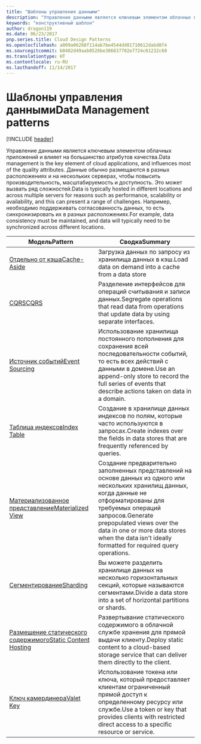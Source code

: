 ```yaml
---
title: "Шаблоны управления данными"
description: "Управление данными является ключевым элементом облачных приложений и влияет на большинство атрибутов качества. Данные обычно размещаются в разных расположениях и на нескольких серверах, чтобы повысить производительность, масштабируемость и доступность. Это может вызвать ряд сложностей. Например, необходимо поддерживать согласованность данных, то есть синхронизировать их в разных расположениях."
keywords: "конструктивный шаблон"
author: dragon119
ms.date: 06/23/2017
pnp.series.title: Cloud Design Patterns
ms.openlocfilehash: a009a06268f114ab7be4544dd81710612dabd8f4
ms.sourcegitcommit: b0482d49aab0526be386837702e7724c61232c60
ms.translationtype: HT
ms.contentlocale: ru-RU
ms.lasthandoff: 11/14/2017
---
```

# <a name="data-management-patterns"></a><span data-ttu-id="a0f50-106">Шаблоны управления данными</span><span class="sxs-lookup"><span data-stu-id="a0f50-106">Data Management patterns</span></span>

[!INCLUDE [header](../../_includes/header.md)]

<span data-ttu-id="a0f50-107">Управление данными является ключевым элементом облачных приложений и влияет на большинство атрибутов качества.</span><span class="sxs-lookup"><span data-stu-id="a0f50-107">Data management is the key element of cloud applications, and influences most of the quality attributes.</span></span> <span data-ttu-id="a0f50-108">Данные обычно размещаются в разных расположениях и на нескольких серверах, чтобы повысить производительность, масштабируемость и доступность. Это может вызвать ряд сложностей.</span><span class="sxs-lookup"><span data-stu-id="a0f50-108">Data is typically hosted in different locations and across multiple servers for reasons such as performance, scalability or availability, and this can present a range of challenges.</span></span> <span data-ttu-id="a0f50-109">Например, необходимо поддерживать согласованность данных, то есть синхронизировать их в разных расположениях.</span><span class="sxs-lookup"><span data-stu-id="a0f50-109">For example, data consistency must be maintained, and data will typically need to be synchronized across different locations.</span></span>

| <span data-ttu-id="a0f50-110">Модель</span><span class="sxs-lookup"><span data-stu-id="a0f50-110">Pattern</span></span> | <span data-ttu-id="a0f50-111">Сводка</span><span class="sxs-lookup"><span data-stu-id="a0f50-111">Summary</span></span> |
| ------- | ------- |
| [<span data-ttu-id="a0f50-112">Отдельно от кэша</span><span class="sxs-lookup"><span data-stu-id="a0f50-112">Cache-Aside</span></span>](../cache-aside.md) | <span data-ttu-id="a0f50-113">Загрузка данных по запросу из хранилища данных в кэш.</span><span class="sxs-lookup"><span data-stu-id="a0f50-113">Load data on demand into a cache from a data store</span></span> |
| [<span data-ttu-id="a0f50-114">CQRS</span><span class="sxs-lookup"><span data-stu-id="a0f50-114">CQRS</span></span>](../cqrs.md) | <span data-ttu-id="a0f50-115">Разделение интерфейсов для операций считывания и записи данных.</span><span class="sxs-lookup"><span data-stu-id="a0f50-115">Segregate operations that read data from operations that update data by using separate interfaces.</span></span> |
| [<span data-ttu-id="a0f50-116">Источник событий</span><span class="sxs-lookup"><span data-stu-id="a0f50-116">Event Sourcing</span></span>](../event-sourcing.md) | <span data-ttu-id="a0f50-117">Использование хранилища постоянного пополнения для сохранения всей последовательности событий, то есть всех действий с данными в домене.</span><span class="sxs-lookup"><span data-stu-id="a0f50-117">Use an append-only store to record the full series of events that describe actions taken on data in a domain.</span></span> |
| [<span data-ttu-id="a0f50-118">Таблица индексов</span><span class="sxs-lookup"><span data-stu-id="a0f50-118">Index Table</span></span>](../index-table.md) | <span data-ttu-id="a0f50-119">Создание в хранилище данных индексов по полям, которые часто используются в запросах.</span><span class="sxs-lookup"><span data-stu-id="a0f50-119">Create indexes over the fields in data stores that are frequently referenced by queries.</span></span> |
| [<span data-ttu-id="a0f50-120">Материализованное представление</span><span class="sxs-lookup"><span data-stu-id="a0f50-120">Materialized View</span></span>](../materialized-view.md) | <span data-ttu-id="a0f50-121">Создание предварительно заполненных представлений на основе данных из одного или нескольких хранилищ данных, когда данные не отформатированы для требуемых операций запросов.</span><span class="sxs-lookup"><span data-stu-id="a0f50-121">Generate prepopulated views over the data in one or more data stores when the data isn't ideally formatted for required query operations.</span></span> |
| [<span data-ttu-id="a0f50-122">Сегментирование</span><span class="sxs-lookup"><span data-stu-id="a0f50-122">Sharding</span></span>](../sharding.md) | <span data-ttu-id="a0f50-123">Вы можете разделить хранилище данных на несколько горизонтальных секций, которые называются сегментами.</span><span class="sxs-lookup"><span data-stu-id="a0f50-123">Divide a data store into a set of horizontal partitions or shards.</span></span> |
| [<span data-ttu-id="a0f50-124">Размещение статического содержимого</span><span class="sxs-lookup"><span data-stu-id="a0f50-124">Static Content Hosting</span></span>](../static-content-hosting.md) | <span data-ttu-id="a0f50-125">Развертывание статического содержимого в облачной службе хранения для прямой выдачи клиенту.</span><span class="sxs-lookup"><span data-stu-id="a0f50-125">Deploy static content to a cloud-based storage service that can deliver them directly to the client.</span></span> |
| [<span data-ttu-id="a0f50-126">Ключ камердинера</span><span class="sxs-lookup"><span data-stu-id="a0f50-126">Valet Key</span></span>](../valet-key.md) | <span data-ttu-id="a0f50-127">Использование токена или ключа, который предоставляет клиентам ограниченный прямой доступ к определенному ресурсу или службе.</span><span class="sxs-lookup"><span data-stu-id="a0f50-127">Use a token or key that provides clients with restricted direct access to a specific resource or service.</span></span> |